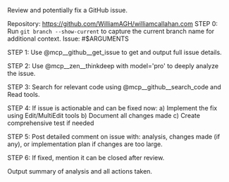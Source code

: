 Review and potentially fix a GitHub issue.

Repository: <https://github.com/WilliamAGH/williamcallahan.com>
STEP 0: Run `git branch --show-current` to capture the current branch name for additional context.
Issue: #$ARGUMENTS

STEP 1: Use @mcp__github__get_issue to get and output full issue details.

STEP 2: Use @mcp__zen__thinkdeep with model='pro' to deeply analyze the issue.

STEP 3: Search for relevant code using @mcp__github__search_code and Read tools.

STEP 4: If issue is actionable and can be fixed now:
a) Implement the fix using Edit/MultiEdit tools
b) Document all changes made
c) Create comprehensive test if needed

STEP 5: Post detailed comment on issue with: analysis, changes made (if any), or implementation plan if changes are too large.

STEP 6: If fixed, mention it can be closed after review.

Output summary of analysis and all actions taken.
